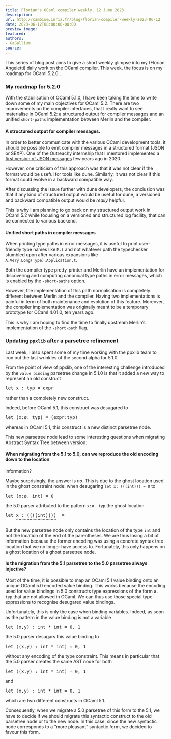 ```yaml
---
title: Florian's OCaml compiler weekly, 12 June 2023
description:
url: http://cambium.inria.fr/blog/florian-compiler-weekly-2023-06-12
date: 2023-06-12T08:00:00-00:00
preview_image:
featured:
authors:
- GaGallium
source:
---
```





<p>This series of blog post aims to give a short weekly glimpse into my
(Florian Angeletti) daily work on the OCaml compiler. This week, the
focus is on my roadmap for OCaml 5.2.0 .</p>


  

<h3>My roadmap for 5.2.0</h3>
<p>With the stabilisation of OCaml 5.1.0, I have been taking the time to
write down some of my main objectives for OCaml 5.2. There are two
improvements on the compiler interfaces, that I really want to see
materialise in OCaml 5.2: a structured output for compiler messages and
an unified <code>short-paths</code> implementation between Merlin and
the compiler.</p>
<h4>A structured output
for compiler messages.</h4>
<p>In order to better communicate with the various OCaml development
tools, it should be possible to emit compiler messages in a structured
format (JSON or SEXP). One of the Outreachy internship that I mentored
implemented a <a href="https://github.com/ocaml/ocaml/pull/9979">first
version of JSON messages</a> few years ago in 2020.</p>
<p>However, one criticism of this approach was that it was not clear if
the format would be useful for tools like dune. Similarly, it was not
clear if this format could evolve in a backward compatible way.</p>
<p>After discussing the issue further with dune developers, the
conclusion was that if any kind of structured output would be useful for
dune, a versioned and backward compatible output would be
<em>really</em> helpful.</p>
<p>This is why I am planning to go back on my structured output work in
OCaml 5.2 while focusing on a versioned and structured log facility,
that can be connected to various backend.</p>
<h4>Unified short paths in
compiler messages</h4>
<p>When printing type paths in error messages, it is useful to print
user-friendly type names like <code>M.t</code> and not whatever path the
typechecker stumbled upon after various expansions like
<code>A.Very.Long(Type).Application.t</code>.</p>
<p>Both the compiler type pretty-printer and Merlin have an
implementation for discovering and computing canonical type paths in
error messages, which is enabled by the <code>-short-paths</code>
option.</p>
<p>However, the implementation of this path normalisation is completely
different between Merlin and the compiler. Having two implementations is
painful in term of both maintenance and evolution of this feature.
Moreover, the compiler implementation was originally meant to be a
temporary prototype for OCaml 4.01.0, ten years ago.</p>
<p>This is why I am hoping to find the time to finally upstream Merlin&rsquo;s
implementation of the <code>-short-path</code> flag.</p>
<h3>Updating
<code>ppxlib</code> after a parsetree refinement</h3>
<p>Last week, I also spent some of my time working with the ppxlib team
to iron out the last wrinkles of the second alpha for 5.1.0.</p>
<p>From the point of view of ppxlib, one of the interesting challenge
introduced by the <code>value binding</code> parsetree change in 5.1.0
is that it added a new way to represent an old construct</p>
<div class="highlight"><pre><span></span>let x : typ = expr
</pre></div>

<p>rather than a completely new construct.</p>
<p>Indeed, before OCaml 5.1, this construct was desugared to</p>
<div class="highlight"><pre><span></span>let (x:&oslash;. typ) = (expr:typ)
</pre></div>

<p>whereas in OCaml 5.1, this construct is a new distinct parsetree
node.</p>
<p>This new parsetree node lead to some interesting questions when
migrating Abstract Syntax Tree between version:</p>
<h4>When
migrating from the 5.1 to 5.0, can we reproduce the old encoding down to
the location</h4>
<p>information?</p>
<p>Maybe surprisingly, the answer is <em>no</em>. This is due to the
ghost location used in the ghost constraint node: when desugaring
<code>let x: (((int))) = 0</code> to</p>
<div class="highlight"><pre><span></span><span class="k">let</span> <span class="o">(</span><span class="n">x</span><span class="o">:</span><span class="n">&oslash;</span><span class="o">.</span> <span class="kt">int</span><span class="o">)</span> <span class="o">=</span> <span class="mi">0</span>
</pre></div>

<p>the 5.0 parser attributed to the pattern <code>x:&oslash;. typ</code> the
ghost location</p>
<div class="highlight"><pre><span></span><span class="k">let</span> <span class="n">x</span> <span class="o">:</span> <span class="o">((((</span><span class="kt">int</span><span class="o">))))</span>  <span class="o">=</span>
    <span class="o">^^^^^^^^^^^^^^^</span>
</pre></div>

<p>But the new parsetree node only contains the location of the type
<code>int</code> and not the location of the end of the parentheses. We
are thus losing a bit of information because the former encoding was
using a concrete syntax tree location that we no longer have access to.
Fortunately, this only happens on a ghost location of a ghost parsetree
node.</p>
<h4>Is
the migration from the 5.1 parsetree to the 5.0 parsetree always
injective?</h4>
<p>Most of the time, it is possible to map an OCaml 5.1 value binding
onto an unique OCaml 5.0 encoded value binding. This works because the
encoding used for value bindings in 5.0 constructs type expressions of
the form <code>&oslash;. typ</code> that are not allowed in OCaml. We can thus
use those special type expressions to recognise desugared value
bindings.</p>
<p>Unfortunately, this is only the case when binding variables. Indeed,
as soon as the pattern in the value binding is not a variable</p>
<div class="highlight"><pre><span></span><span class="k">let</span> <span class="o">(</span><span class="n">x</span><span class="o">,</span><span class="n">y</span><span class="o">)</span> <span class="o">:</span> <span class="kt">int</span> <span class="o">*</span> <span class="kt">int</span> <span class="o">=</span> <span class="mi">0</span><span class="o">,</span> <span class="mi">1</span>
</pre></div>

<p>the 5.0 parser desugars this value binding to</p>
<div class="highlight"><pre><span></span><span class="k">let</span> <span class="o">((</span><span class="n">x</span><span class="o">,</span><span class="n">y</span><span class="o">)</span> <span class="o">:</span> <span class="kt">int</span> <span class="o">*</span> <span class="kt">int</span><span class="o">)</span> <span class="o">=</span> <span class="mi">0</span><span class="o">,</span> <span class="mi">1</span>
</pre></div>

<p>without any encoding of the type constraint. This means in particular
that the 5.0 parser creates the same AST node for both</p>
<div class="highlight"><pre><span></span><span class="k">let</span> <span class="o">((</span><span class="n">x</span><span class="o">,</span><span class="n">y</span><span class="o">)</span> <span class="o">:</span> <span class="kt">int</span> <span class="o">*</span> <span class="kt">int</span><span class="o">)</span> <span class="o">=</span> <span class="mi">0</span><span class="o">,</span> <span class="mi">1</span>
</pre></div>

<p>and</p>
<div class="highlight"><pre><span></span><span class="k">let</span> <span class="o">(</span><span class="n">x</span><span class="o">,</span><span class="n">y</span><span class="o">)</span> <span class="o">:</span> <span class="kt">int</span> <span class="o">*</span> <span class="kt">int</span> <span class="o">=</span> <span class="mi">0</span><span class="o">,</span> <span class="mi">1</span>
</pre></div>

<p>which are two different constructs in OCaml 5.1.</p>
<p>Consequently, when we migrate a 5.0 parsetree of this form to the
5.1, we have to decide if we should migrate this syntactic construct to
the old parsetree node or to the new node. In this case, since the new
syntactic node corresponds to a &ldquo;more pleasant&rdquo; syntactic form, we
decided to favour this form.</p>


